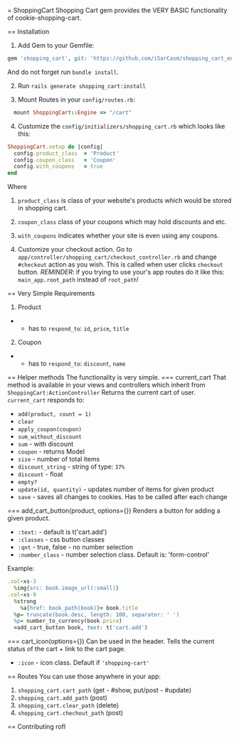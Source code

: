 = ShoppingCart
Shopping Cart gem provides the VERY BASIC functionality of cookie-shopping-cart.

== Installation 
1. Add Gem to your Gemfile:
```ruby
gem 'shopping_cart', git: 'https://github.com/iSarCasm/shopping_cart_engine'
```
And do not forget run `bundle install`.

2. Run `rails generate shopping_cart:install`

3. Mount Routes in your `config/routes.rb`:
```ruby
  mount ShoppingCart::Engine => "/cart"
```

4. Customize the `config/initializers/shopping_cart.rb` which looks like this:
```ruby
ShoppingCart.setup do |config|
  config.product_class  = 'Product'
  config.coupon_class   = 'Coupon'
  config.with_coupons   = true
end
```
Where 
  1. `product_class` is class of your website's products which would be stored in shopping cart.
  2. `coupon_class` class of your coupons which may hold discounts and etc.
  3. `with_coupons` indicates whether your site is even using any coupons.
  
5. Customize your checkout action. Go to `app/controller/shopping_cart/checkout_controller.rb` and change `#checkout` action as you wish. This is called when user clicks `checkout` button. 
*REMINDER*: if you trying to use your's app routes do it like this: `main_app.root_path` instead of `root_path`!

== Very Simple Requirements
1. Product
  * - has to `respond_to`: `id`, `price`, `title`
2. Coupon
  * - has to `respond_to`: `discount`, `name`
  
== Helper methods
The functionality is very simple. 
=== current_cart
That method is available in your views and controllers which inherit from `ShoppingCart:ActionController`
Returns the current cart of user. `current_cart` responds to:
  * `add(product, count = 1)`
  * `clear`
  * `apply_coupon(coupon)`
  * `sum_without_discount`
  * `sum` - with discount
  * `coupon` - returns Model
  * `size` - number of total items
  * `discount_string` - string of type: `37%`
  * `discount` - float
  * `empty?`
  * `update(id, quantity)` - updates number of items for given product
  * `save` - saves all changes to cookies. Has to be called after each change
  
=== add_cart_button(product, options={})
Renders a button for adding a given product.
  * `:text:` - default is t('cart.add')
  * `:classes` - css button classes
  * `:qnt` -  true, false - no number selection
  * `:number_class` - number selection class. Default is: 'form-control'

Example:
```ruby
.col-xs-3
  %img{src: book.image_url(:small)}
.col-xs-9
  %strong
    %a{href: book_path(book)}= book.title
  %p= truncate(book.desc, length: 100, separator: ' ')
  %p= number_to_currency(book.price)
  =add_cart_button book, text: t('cart.add')
```

=== cart_icon(options={})
Can be used in the header. Tells the current status of the cart + link to the cart page.
  * `:icon` - icon class. Default if `'shopping-cart'`

== Routes
You can use those anywhere in your app:
  1. `shopping_cart.cart_path` (get - #show, put/post - #update)
  2. `shopping_cart.add_path` (post)
  3. `shopping_cart.clear_path` (delete)
  4. `shopping_cart.chechout_path` (post) 

== Contributing
rofl

